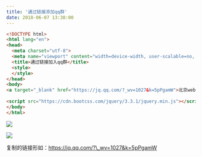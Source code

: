 ```yaml
---
title: '通过链接添加qq群'
date: 2018-06-07 13:38:00
---   
```

```html
<!DOCTYPE html>  
<html lang="en">  
<head>  
  <meta charset="utf-8">  
  <meta name="viewport" content="width=device-width, user-scalable=no, initial-scale=1.0, maximum-scale=1.0, minimum-scale=1.0">  
  <title>通过链接加入qq群</title>  
  <style>  
  </style>  
</head>  
<body>  
<a target="_blank" href="https://jq.qq.com/?_wv=1027&k=5pPgamW">北京web前端招聘求职</a>
  
<script src="https://cdn.bootcss.com/jquery/3.3.1/jquery.min.js"></script>   
</body>  
</html>
```

![](https://img-blog.csdn.net/20180607133621696)

![](https://img-blog.csdn.net/20180607133644696)

复制的链接形如：https://jq.qq.com/?\_wv=1027&k=5pPgamW